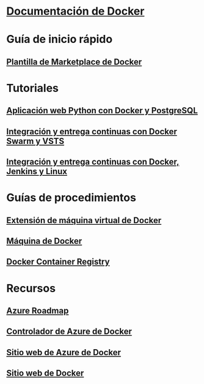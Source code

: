 # [Documentación de Docker](index.md)
# Guía de inicio rápido
## [Plantilla de Marketplace de Docker](https://azuremarketplace.microsoft.com/en-us/marketplace/apps/CanonicalandMSOpenTech.DockerOnUbuntuServer1404LTS)
# Tutoriales
## [Aplicación web Python con Docker y PostgreSQL](/azure/app-service-web/app-service-web-tutorial-docker-python-postgresql-app)
## [Integración y entrega continuas con Docker Swarm y VSTS](/azure/container-service/container-service-docker-swarm-mode-setup-ci-cd-acs-engine)
## [Integración y entrega continuas con Docker, Jenkins y Linux](/azure/virtual-machines/linux/tutorial-jenkins-github-docker-cicd)
# Guías de procedimientos
## [Extensión de máquina virtual de Docker](/azure/virtual-machines/linux/dockerextension)
## [Máquina de Docker](/azure/virtual-machines/linux/docker-machine)
## [Docker Container Registry](/azure/container-registry/container-registry-get-started-portal)
# Recursos
## [Azure Roadmap](https://azure.microsoft.com/roadmap/)
## [Controlador de Azure de Docker](https://docs.docker.com/machine/drivers/azure/)
## [Sitio web de Azure de Docker](https://www.docker.com/docker-azure)
## [Sitio web de Docker](https://docker.com)
